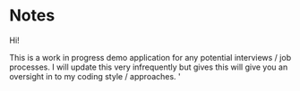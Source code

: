 #  Notes

Hi! 

This is a work in progress demo application for any potential interviews / job processes. I will update this very infrequently but gives this will give you an oversight in to my coding style / approaches. 
'
